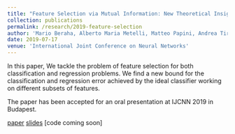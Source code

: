 ```yaml
---
title: "Feature Selection via Mutual Information: New Theoretical Insight"
collection: publications
permalink: /research/2019-feature-selection
author: 'Mario Beraha, Alberto Maria Metelli, Matteo Papini, Andrea Tirinzoni and Marcello Restelli'
date: 2019-07-17
venue: 'International Joint Conference on Neural Networks'
---
```

In this paper, We tackle the problem of feature selection for both classification and regression problems. We find a new bound for the classification and regression error achieved by the ideal classifier working on different subsets of features.

The paper has been accepted for an oral presentation at IJCNN 2019 in Budapest.


[paper](https://mberaha.github.io/files/ijcnn_2019_paper.pdf) [slides](https://mberaha.github.io/files/ijcnn_2019_slides.pdf) [code coming soon]
